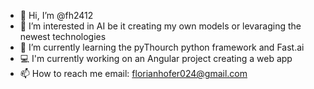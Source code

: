 - 👋 Hi, I’m @fh2412
- 👀 I’m interested in AI be it creating my own models or levaraging the newest technologies
- 🌱 I’m currently learning the pyThourch python framework and Fast.ai
- 💻 I'm currently working on an Angular project creating a web app
- 📫 How to reach me email: florianhofer024@gmail.com

<!---
fh2412/fh2412 is a ✨ special ✨ repository because its `README.md` (this file) appears on your GitHub profile.
You can click the Preview link to take a look at your changes.
--->
